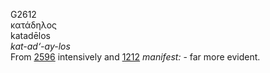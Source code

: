 G2612  
κατάδηλος  
katadēlos  
*kat-ad‘-ay-los*  
From [2596](g2596) intensively and [1212](g1212) *manifest:* - far more
evident.  

